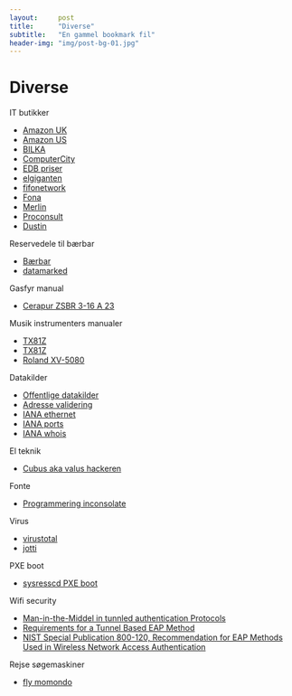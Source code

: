 ```yaml
---
layout:     post
title:      "Diverse"
subtitle:   "En gammel bookmark fil"
header-img: "img/post-bg-01.jpg"
---
```

# Diverse

IT butikker

 * [Amazon UK](http://www.amazon.co.uk)
 * [Amazon US](http://www.amazon.com)
 * [BILKA](http://www.bilka.dk)
 * [ComputerCity](http://www.computercity.dk)
 * [EDB priser](http://www.edbpriser.dk)
 * [elgiganten](http://www.elgiganten.dk)
 * [fifonetwork](http://www.fifonetwork.com)
 * [Fona](http://www.fona.dk)
 * [Merlin](http://www.merlin.dk)
 * [Proconsult](http://www.proconsult.dk)
 * [Dustin](http://www.dustin.dk)
  
Reservedele til bærbar
 * [Bærbar](http://bærbar.com)
 * [datamarked](http://datamarked.dk)

Gasfyr manual
 * [Cerapur ZSBR 3-16 A 23](http://www.bosch-climate.dk/files/201107061116060.4.%20CeraPur%20ZSBR%203-16%207-28%20ZBR%2011-42.pdf)

Musik instrumenters manualer
 * [TX81Z](http://the-all.org/tx81z/index.html)
 * [TX81Z](http://www2.yamaha.co.jp/manual/pdf/emi/english/synth/TX81ZE.pdf)
 * [Roland XV-5080](http://www.rolandus.com/products/productdetails.aspx?ObjectId=274)

Datakilder
 * [Offentlige datakilder](http://digitaliser.dk/ressourcer?tabContainerResources=tabDatakildeResources#)
 * [Adresse validering](http://www.ebst.dk/aws)
 * [IANA ethernet](http://www.iana.org/assignments/ethernet-numbers)
 * [IANA ports](http://www.iana.org/assignments/port-numbers)
 * [IANA whois](http://whois.iana.org)

El teknik
 * [Cubus aka valus hackeren](http://cubus-adsl.dk/elteknik/)


Fonte
 * [Programmering inconsolate](http://www.levien.com/type/myfonts/inconsolata.html)

Virus
 * [virustotal](http://www.virustotal.com)
 * [jotti](http://virusscan.jotti.org)
  
PXE boot
 * [sysresscd PXE boot](http://www.sysresccd.org/Sysresccd-manual-en_Manage_remote_windows_linux_servers_using_SystemRescueCd#How_to_configure_SystemRescueCd_on_your_network)

Wifi security
 * [Man-in-the-Middel in tunnled authentication Protocols](http://eprint.iacr.org/2002/163)
 * [Requirements for a Tunnel Based EAP Method](http://www.ietf.org/id/draft-ietf-emu-eaptunnel-req-03.txt)
 * [NIST Special Publication 800-120, Recommendation for EAP Methods Used in Wireless Network Access Authentication](http://csrc.nist.gov/publications/nistpubs/800-120/sp800-120.pdf)

Rejse søgemaskiner
 * [fly momondo](http://www.momondo.dk)
  

